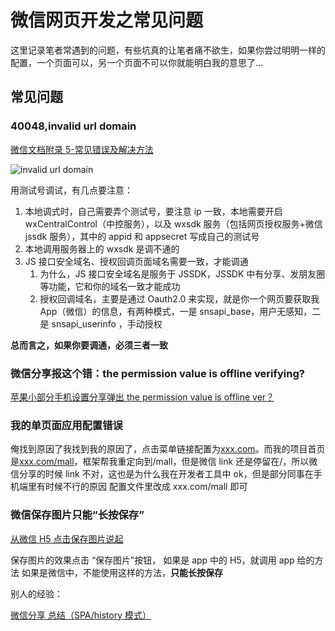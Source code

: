 # 微信网页开发之常见问题

这里记录笔者常遇到的问题，有些坑真的让笔者痛不欲生，如果你尝过明明一样的配置，一个页面可以，另一个页面不可以你就能明白我的意思了...

## 常见问题

### 40048,invalid url domain

[微信文档附录 5-常见错误及解决方法](https://developers.weixin.qq.com/doc/offiaccount/OA_Web_Apps/JS-SDK.html#66)

![invalid url domain](https://i.loli.net/2021/06/30/lrAxdMK1Ic48smh.png)

用测试号调试，有几点要注意：

1. 本地调式时，自己需要弄个测试号，要注意 ip 一致，本地需要开启 wxCentralControl（中控服务），以及 wxsdk 服务（包括网页授权服务+微信 jssdk 服务），其中的 appid 和 appsecret 写成自己的测试号
2. 本地调用服务器上的 wxsdk 是调不通的
3. JS 接口安全域名、授权回调页面域名需要一致，才能调通
    1. 为什么，JS 接口安全域名是服务于 JSSDK，JSSDK 中有分享、发朋友圈等功能，它和你的域名一致才能成功
    2. 授权回调域名，主要是通过 Oauth2.0 来实现，就是你一个网页要获取我 App（微信）的信息，有两种模式，一是 snsapi_base，用户无感知，二是 snsapi_userinfo ，手动授权

**总而言之，如果你要调通，必须三者一致**

### 微信分享报这个错：the permission value is offline verifying?

[苹果小部分手机设置分享弹出 the permission value is offline ver？](https://developers.weixin.qq.com/community/develop/doc/00066cd7ee4a385c645c9be1856000?highLine=the%2520permission%2520value%2520is%2520offline%2520verifying%253F)

### 我的单页面应用配置错误

俺找到原因了我找到我的原因了，点击菜单链接配置为[xxx.com](http://xxx.com/)。而我的项目首页是[xxx.com/mall](http://xxx.com/mall)，框架帮我重定向到/mall，但是微信 link 还是停留在/，所以微信分享的时候 link 不对，这也是为什么我在开发者工具中 ok，但是部分同事在手机端里有时候不行的原因
配置文件里改成 xxx.com/mall 即可

### 微信保存图片只能“长按保存”

[从微信 H5 点击保存图片说起](https://zhuanlan.zhihu.com/p/260941705)

保存图片的效果点击 “保存图片”按钮， 如果是 app 中的 H5，就调用 app 给的方法 如果是微信中，不能使用这样的方法，**只能长按保存**

别人的经验：

[微信分享 总结（SPA/history 模式）](https://github.com/yongheng2016/blog/issues/78)
